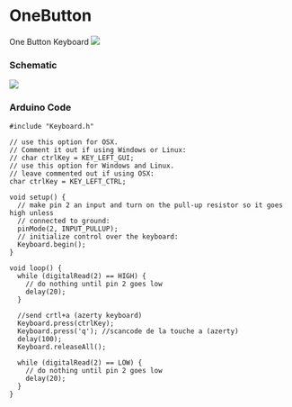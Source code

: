 # OneButton
One Button Keyboard
![](img/OneButon.jpg)

### Schematic

![](img/fritzing.jpg)


### Arduino Code

    #include "Keyboard.h"
    
    // use this option for OSX.
    // Comment it out if using Windows or Linux:
    // char ctrlKey = KEY_LEFT_GUI;
    // use this option for Windows and Linux.
    // leave commented out if using OSX:
    char ctrlKey = KEY_LEFT_CTRL;
    
    void setup() {
      // make pin 2 an input and turn on the pull-up resistor so it goes high unless
      // connected to ground:
      pinMode(2, INPUT_PULLUP);
      // initialize control over the keyboard:
      Keyboard.begin();
    }
    
    void loop() {
      while (digitalRead(2) == HIGH) {
        // do nothing until pin 2 goes low
        delay(20);
      }
      
      //send crtl+a (azerty keyboard)
      Keyboard.press(ctrlKey);
      Keyboard.press('q'); //scancode de la touche a (azerty)
      delay(100);
      Keyboard.releaseAll();
    
      while (digitalRead(2) == LOW) {
        // do nothing until pin 2 goes low
        delay(20);
      }
    }
    
    
